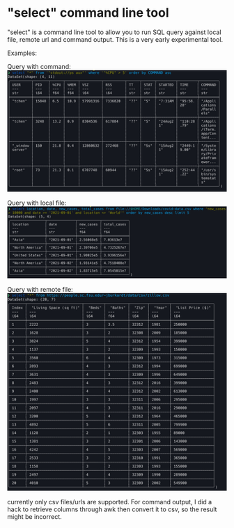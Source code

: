 # "select" command line tool

"select" is a command line tool to allow you to run SQL query against local file, remote url and command output. This is a very early experimental tool.

Examples:

Query with command:
![](docs/images/command.jpg)

Query with local file:
![](docs/images/file.jpg)

Query with remote file:
![](docs/images/url.jpg)

currently only csv files/urls are supported. For command output, I did a hack to retrieve columns through awk then convert it to csv, so the result might be incorrect.
